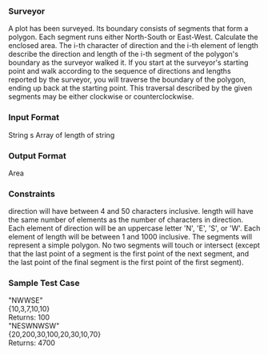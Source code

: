 ### Surveyor
A plot has been surveyed. Its boundary consists of segments that form a polygon. Each segment runs either North-South or East-West. Calculate the enclosed area.
The i-th character of direction and the i-th element of length describe the direction and length of the i-th segment of the polygon's boundary as the surveyor walked it. If you start at the surveyor's starting point and walk according to the sequence of directions and lengths reported by the surveyor, you will traverse the boundary of the polygon, ending up back at the starting point. This traversal described by the given segments may be either clockwise or counterclockwise.
### Input Format
String s
Array of length of string
### Output Format
Area
### Constraints
direction will have between 4 and 50 characters inclusive.
length will have the same number of elements as the number of characters in direction.
Each element of direction will be an uppercase letter 'N', 'E', 'S', or 'W'.
Each element of length will be between 1 and 1000 inclusive.
The segments will represent a simple polygon. No two segments will touch or intersect (except that the last point of a segment is the first point of the next segment, and the last point of the final segment is the first point of the first segment). <Br>
### Sample Test Case
"NWWSE" <br>
{10,3,7,10,10} <br>
Returns: 100 <br>
"NESWNWSW" <br>
{20,200,30,100,20,30,10,70} <Br>
Returns: 4700 <br>
